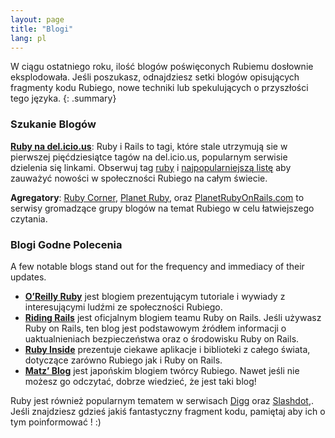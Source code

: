 ```yaml
---
layout: page
title: "Blogi"
lang: pl
---
```


W ciągu ostatniego roku, ilość blogów poświęconych Rubiemu dosłownie
eksplodowała. Jeśli poszukasz, odnajdziesz setki blogów opisujących
fragmenty kodu Rubiego, nowe techniki lub spekulujących o przyszłości
tego języka.
{: .summary}

### Szukanie Blogów

[**Ruby na del.icio.us**][1]\: Ruby i Rails to tagi, które stale
utrzymują sie w pierwszej pięćdziesiątce tagów na del.icio.us,
popularnym serwisie dzielenia się linkami. Obserwuj tag [ruby][1] i
[najpopularniejszą listę][2] aby zauważyć nowości w społeczności Rubiego
na całym świecie.

**Agregatory**\: [Ruby Corner][4], [Planet Ruby][5],
oraz [PlanetRubyOnRails.com][6] to serwisy gromadzące grupy blogów na
temat Rubiego w celu łatwiejszego czytania.

### Blogi Godne Polecenia

A few notable blogs stand out for the frequency and immediacy of their
updates.

* [**O’Reilly Ruby**][7] jest blogiem prezentującym tutoriale i wywiady
  z interesującymi ludźmi ze społeczności Rubiego.
* [**Riding Rails**][8] jest oficjalnym blogiem teamu Ruby on Rails.
  Jeśli używasz Ruby on Rails, ten blog jest podstawowym źródłem
  informacji o uaktualnieniach bezpieczeństwa oraz o środowisku Ruby on
  Rails.
* [**Ruby Inside**][9] prezentuje ciekawe aplikacje i biblioteki z
  całego świata, dotyczące zarówno Rubiego jak i Ruby on Rails.
* [**Matz’ Blog**][10] jest japońskim blogiem twórcy Rubiego. Nawet
  jeśli nie możesz go odczytać, dobrze wiedzieć, że jest taki blog!

Ruby jest również popularnym tematem w serwisach [Digg][11] oraz
[Slashdot][12],. Jeśli znajdziesz gdzieś jakiś fantastyczny fragment
kodu, pamiętaj aby ich o tym poinformować ! :)



[1]: http://del.icio.us/tag/ruby
[2]: http://del.icio.us/popular/ruby
[4]: http://rubycorner.com
[5]: http://planetruby.0x42.net/
[6]: http://www.planetrubyonrails.com/
[7]: http://oreillynet.com/ruby/
[8]: http://weblog.rubyonrails.org/
[9]: http://www.rubyinside.com/
[10]: http://www.rubyist.net/~matz/
[11]: http://digg.com/programming
[12]: http://developers.slashdot.org/
